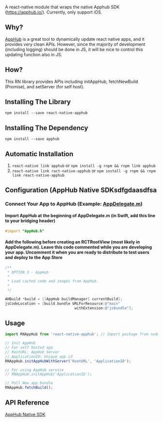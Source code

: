 
A react-native module that wraps the native Apphub SDK (https://apphub.io/). Currently, only support iOS.

## Why?
[AppHub](https://apphub.io/) is a great tool to dynamically update react native apps, and it provides very clean APIs. However, since the majority of development (including logging) should be done in JS, it will be nice to control this updating function also in JS.

## How?
This RN library provides APIs including initAppHub, fetchNewBuild (Promise), and setServer (for self host).

## Installing The Library
`npm install --save react-native-apphub`

## Installing The Dependency
`npm install --save apphub`

## Automatic Installation
1. `react-native link apphub` or `npm install -g rnpm && rnpm link apphub`
2. `react-native link ract-native-apphub` or `npm install -g rnpm && rnpm link react-native-apphub`

## Configuration (AppHub Native SDKsdfgdaasdfsa
### Connect Your App to AppHub (Example: [AppDelegate.m](https://github.com/AppHubPlatform/AppHubStarterProject/blob/master/iOS/AppHubStarterProject/AppDelegate.m))
#### Import AppHub at the beginning of AppDelegate.m (in Swift, add this line to your bridging header)
```objective-c
#import "AppHub.h"
```
#### Add the following before creating an RCTRootView (most likely in AppDelegate.m). Leave this code commented while you are developing your app. Uncomment it when you are ready to distribute to test users and deploy to the App Store
```objective-c
/**
 * OPTION 3 - AppHub
 *
 * Load cached code and images from AppHub.
 *
 */

AHBuild *build = [[AppHub buildManager] currentBuild];
jsCodeLocation = [build.bundle URLForResource:@"main"
                                withExtension:@"jsbundle"];
```

## Usage

```javascript
import RNAppHub from 'react-native-apphub'; // Import package from node modules

// Init AppHub
// For self hosted app
// RootURL: AppHub Server
// ApplicationID: Unique app id
RNAppHub.initAppHubWithServer('RootURL', 'ApplicationID');

// For using AppHub service
// RNAppHub.initAppHub('ApplicationID');

// Poll New app bundle
RNAppHub.fetchBuild();
```

## API Reference
[AppHub Native SDK](http://docs.apphub.io/docs/getting-started)
